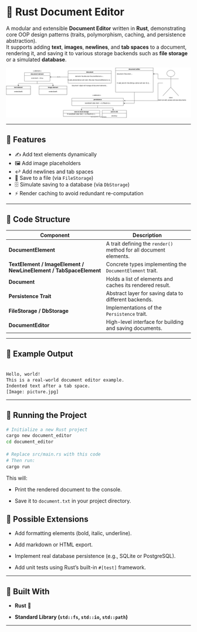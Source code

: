 
# 📝 Rust Document Editor

A modular and extensible **Document Editor** written in **Rust**, demonstrating core OOP design patterns (traits, polymorphism, caching, and persistence abstraction).  
It supports adding **text**, **images**, **newlines**, and **tab spaces** to a document, rendering it, and saving it to various storage backends such as **file storage** or a simulated **database**.

![UML Diagram](/uml2.svg)

---

## 📖 Features

- ✍️ Add text elements dynamically  
- 🖼️ Add image placeholders  
- ↩️ Add newlines and tab spaces  
- 💾 Save to a file (via `FileStorage`)  
- 🗄️ Simulate saving to a database (via `DbStorage`)  
- ⚡ Render caching to avoid redundant re-computation  

---

## 🧩 Code Structure

| Component | Description |
|------------|-------------|
| **DocumentElement** | A trait defining the `render()` method for all document elements. |
| **TextElement / ImageElement / NewLineElement / TabSpaceElement** | Concrete types implementing the `DocumentElement` trait. |
| **Document** | Holds a list of elements and caches its rendered result. |
| **Persistence Trait** | Abstract layer for saving data to different backends. |
| **FileStorage / DbStorage** | Implementations of the `Persistence` trait. |
| **DocumentEditor** | High-level interface for building and saving documents. |

---

## 🧠 Example Output


```

Hello, world!  
This is a real-world document editor example.  
Indented text after a tab space.  
[Image: picture.jpg]

```

---

## 🚀 Running the Project

```bash
# Initialize a new Rust project
cargo new document_editor
cd document_editor

# Replace src/main.rs with this code
# Then run:
cargo run

```

This will:

-   Print the rendered document to the console.
    
-   Save it to `document.txt` in your project directory.
    



## 🧩 Possible Extensions

-   Add formatting elements (bold, italic, underline).
    
-   Add markdown or HTML export.
    
-   Implement real database persistence (e.g., SQLite or PostgreSQL).
    
-   Add unit tests using Rust’s built-in `#[test]` framework.
    

----------

## 🦀 Built With

-   **Rust** 🦀
    
-   **Standard Library (`std::fs`, `std::io`, `std::path`)**
    


----------
